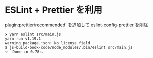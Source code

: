 # ESLint + Prettier を利用

plugin:prettier/recommended' を追加して eslint-config-prettier を削除

```
❯ yarn eslint src/main.js
yarn run v1.19.1
warning package.json: No license field
$ js-build-book-code/node_modules/.bin/eslint src/main.js
✨  Done in 0.78s.
```
